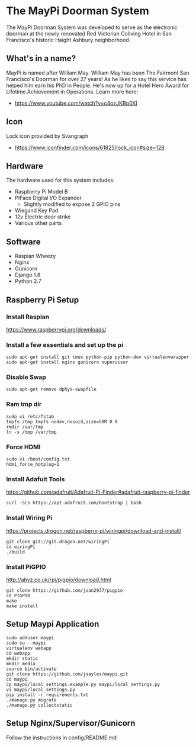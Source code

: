 # The MayPi Doorman System
The MayPi Doorman System was developed to serve as the electronic doorman at the newly renovated
Red Victorian Coliving Hotel in San Francisco's historic Haight Ashbury neighborhood.

## What's in a name?
MayPi is named after William May.  William May has been The Fairmont San Francisco's Doorman for over 27 years! As he likes to say this service has helped him earn his PhD in People. He's now up for a Hotel Hero Award for Lifetime Achievement in Operations. 
Learn more here: 
 - https://www.youtube.com/watch?v=c4ozJKBp0XI

## Icon
Lock icon provided by Svangraph
 - https://www.iconfinder.com/icons/61825/lock_icon#size=128

## Hardware
The hardware used for this system includes:
 - Raspberry Pi Model B
 - PiFace Digital I/O Expander
   - Slightly modified to expose 2 GPIO pins
 - Wiegand Key Pad
 - 12v Electric door strike
 - Various other parts

## Software
 - Raspian Wheezy
 - Nginx
 - Gunicorn
 - Django 1.8
 - Python 2.7

## Raspberry Pi Setup

### Install Raspian
https://www.raspberrypi.org/downloads/

### Install a few essentials and set up the pi
```
sudo apt-get install git tmux python-pip python-dev virtualenvwrapper
sudo apt-get install nginx gunicorn supervisor
```
### Disable Swap
```
sudo apt-get remove dphys-swapfile
```
### Ram tmp dir
```
sudo vi /etc/fstab
tmpfs /tmp tmpfs nodev,nosuid,size=50M 0 0
rmdir /var/tmp
ln -s /tmp /var/tmp
```

### Force HDMI
```
sudo vi /boot/config.txt
hdmi_force_hotplug=1
```

### Install Adafuit Tools
https://github.com/adafruit/Adafruit-Pi-Finder#adafruit-raspberry-pi-finder
```
curl -SLs https://apt.adafruit.com/bootstrap | bash
```

### Install Wiring Pi
https://projects.drogon.net/raspberry-pi/wiringpi/download-and-install/
```
git clone git://git.drogon.net/wiringPi
cd wiringPi
./build
```

### Install PiGPIO
http://abyz.co.uk/rpi/pigpio/download.html
```
git clone https://github.com/joan2937/pigpio
cd PIGPIO
make
make install
```

## Setup Maypi Application
```
sudo adduser maypi
sudo su - maypi
virtualenv webapp
cd webapp
mkdir static
mkdir media
source bin/activate
git clone https://github.com/jsayles/maypi.git
cd maypi
cp maypi/local_settings.example.py maypi/local_settings.py
vi maypi/local_settings.py
pip install -r requirements.txt
./manage.py migrate
./manage.py collectstatic
```

## Setup Nginx/Supervisor/Gunicorn
Follow the instructions in config/README.md